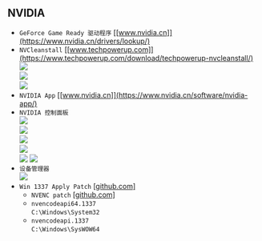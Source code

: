 ## NVIDIA
* `GeForce Game Ready 驱动程序` [[www.nvidia.cn]](https://www.nvidia.cn/drivers/lookup/)
* `NVCleanstall` [[www.techpowerup.com]](https://www.techpowerup.com/download/techpowerup-nvcleanstall/)  
![](image-4.png)  
![](image_2.png)  
![](image_3.png)
* `NVIDIA App` [[www.nvidia.cn]](https://www.nvidia.cn/software/nvidia-app/)
* `NVIDIA 控制面板`  
![](image_4.png)  
![](image_5.png)  
![](image_6.png)  
![](image-2.png)  
![](image-1.png)
![](image-3.png)
* `设备管理器`  
![](image.png)
* `Win 1337 Apply Patch` [[github.com]](https://github.com/ramhaidar/Win_1337_Apply_Patch/releases)
    * `NVENC patch` [[github.com]](https://github.com/keylase/nvidia-patch/tree/master/win/win10_x64)  
    * `nvencodeapi64.1337`  
    `C:\Windows\System32`
    * `nvencodeapi.1337`  
    `C:\Windows\SysWOW64`